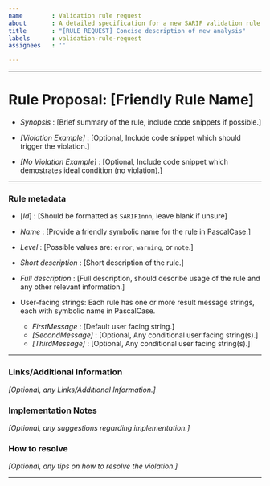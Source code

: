 ```yaml
---
name        : Validation rule request
about       : A detailed specification for a new SARIF validation rule to add to the Sarif.Multitool validate command.
title       : "[RULE REQUEST] Concise description of new analysis"
labels      : validation-rule-request
assignees   : ''

---
```


***********************************************************************************************************

# Rule Proposal: [Friendly Rule Name]
- *Synopsis*                : [Brief summary of the rule, include code snippets if possible.]

- *[Violation Example]*     : [Optional, Include code snippet which should trigger the violation.]

- *[No Violation Example]*  : [Optional, Include code snippet which demostrates ideal condition (no violation).]

***********************************************************************************************************

### Rule metadata
- [*Id*]                : [Should be formatted as `SARIF1nnn`, leave blank if unsure]
- *Name*                : [Provide a friendly symbolic name for the rule in PascalCase.]
- *Level*               : [Possible values are: `error`, `warning`, or `note`.]
- *Short description*   : [Short description of the rule.]
- *Full description*    : [Full description, should describe usage of the rule and any other relevant information.]

- User-facing strings:
  Each rule has one or more result message strings, each with symbolic name in PascalCase.

    - *FirstMessage*    : [Default user facing string.]
    - *[SecondMessage]* : [Optional, Any conditional user facing string(s).]
    - *[ThirdMessage]*    : [Optional, Any conditional user facing string(s).]

***********************************************************************************************************

### Links/Additional Information
*[Optional, any Links/Additional Information.]*

### Implementation Notes
*[Optional, any suggestions regarding implementation.]*

### How to resolve
*[Optional, any tips on how to resolve the violation.]*


***********************************************************************************************************